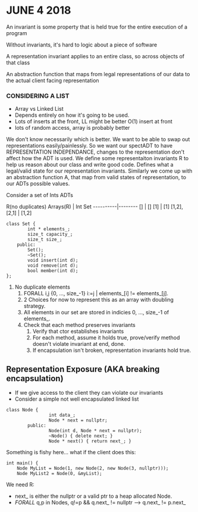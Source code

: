# JUNE 4 2018
An invariant is some property that is held true for the entire execution of a program

Without invariants, it\'s hard to logic about a piece of software

A representation invariant applies to an entire class, so across objects of that class

An abstraction function that maps from legal representations of our data to the actual client facing representation

### CONSIDERING A LIST
* Array vs Linked List
* Depends entirely on how it\'s going to be used.
* Lots of inserts at the front, LL might be better O(1) insert at front
* lots of random access, array is probably better


We don\'t know necessarily which is better. We want to be able to swap out representations easily/painlessly. So we want our spectADT to have REPRESENTATION INDEPENDANCE, changes to the representation don\'t affect how the ADT is used. We define some representaiton invariants R to help us reason about our class and write good code. Defines what a legal/valid state for our representation invariants. Similarly we come up with an abstraction function A, that map from valid states of representation, to our ADTs possible values.

Consider a set of Ints ADTs

R(no duplicates)
Arrays(R) | Int Set
----------|--------
[] | []
[1] | [1]
[1,2], [2,1] | [1,2]

```
class Set {
        int * elements_;
        size_t capacity_;
        size_t size_;
    public:
        Set();
        ~Set();
        void insert(int d);
        void remove(int d);
        bool member(int d);
};
```

1. No duplicate elements
  	1. FORALL i,j {0, ..., size_-1} i:=j | elements_[i] != elements_[j]. 
  	1. 2 Choices for now to represent this as an array with doubling strategy.
  	1. All elements in our set are stored in indicies 0, ..., size_-1 of elements_.
  	1. Check that each method preserves invariants
    	1. Verify that ctor establishes invariants
    	1. For each method, assume it holds true, prove/verify method doesn\'t violate invariant at end, done.
    	1. If encapsulation isn\'t broken, representation invariants hold true.

## Representation Exposure (AKA breaking encapsulation)
* If we give access to the client they can violate our invariants
* Consider a simple not well encapsulated linked list

```
class Node {
				int data_;
				Node * next = nullptr;
		public:
				Node(int d, Node * next = nullptr);
				~Node() { delete next; }
				Node * next() { return next_; }
```

Something is fishy here... what if the client does this:

```
int main() {
	Node MyList = Node(1, new Node(2, new Node(3, nullptr)));
	Node MyList2 = Node(0, &myList);
```
We need R:
* next_ is either the nullptr or a valid ptr to a heap allocated Node.
* _FORALL_ q,p in Nodes, q!=p && q.next_ != nullptr --> q.next_ != p.next_
